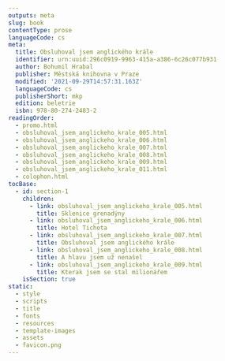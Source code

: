 ```yaml
---
outputs: meta
slug: book
contentType: prose
languageCode: cs
meta:
  title: Obsluhoval jsem anglického krále
  identifier: urn:uuid:296c0919-9963-415a-a386-6c26c077b931
  author: Bohumil Hrabal
  publisher: Městská knihovna v Praze
  modified: '2021-09-29T14:57:31.163Z'
  languageCode: cs
  publisherShort: mkp
  edition: beletrie
  isbn: 978-80-274-2483-2
readingOrder:
  - promo.html
  - obsluhoval_jsem_anglickeho_krale_005.html
  - obsluhoval_jsem_anglickeho_krale_006.html
  - obsluhoval_jsem_anglickeho_krale_007.html
  - obsluhoval_jsem_anglickeho_krale_008.html
  - obsluhoval_jsem_anglickeho_krale_009.html
  - obsluhoval_jsem_anglickeho_krale_011.html
  - colophon.html
tocBase:
  - id: section-1
    children:
      - link: obsluhoval_jsem_anglickeho_krale_005.html
        title: Sklenice grenadýny
      - link: obsluhoval_jsem_anglickeho_krale_006.html
        title: Hotel Tichota
      - link: obsluhoval_jsem_anglickeho_krale_007.html
        title: Obsluhoval jsem anglického krále
      - link: obsluhoval_jsem_anglickeho_krale_008.html
        title: A hlavu jsem už nenašel
      - link: obsluhoval_jsem_anglickeho_krale_009.html
        title: Kterak jsem se stal milionářem
    isSection: true
static:
  - style
  - scripts
  - title
  - fonts
  - resources
  - template-images
  - assets
  - favicon.png
---
```

